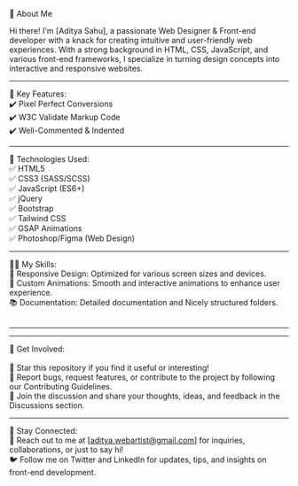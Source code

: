 👋 About Me

Hi there! I'm [Aditya Sahu], a passionate Web Designer & Front-end developer with a knack for creating intuitive and user-friendly web experiences. With a strong background in HTML, CSS, JavaScript, and various front-end frameworks, I specialize in turning design concepts into interactive and responsive websites.

____________________

🚀 Key Features: <br>
✔️ Pixel Perfect Conversions <br>
✔️ W3C Validate Markup Code <br>
✔️ Well-Commented & Indented <br>

____________________

🔧 Technologies Used: <br>
✅ HTML5 <br>
✅ CSS3 (SASS/SCSS) <br>
✅ JavaScript (ES6+) <br>
✅ jQuery <br>
✅ Bootstrap <br>
✅ Tailwind CSS <br>
✅ GSAP Animations <br>
✅ Photoshop/Figma (Web Design) <br>
____________________

👩‍💻 My Skills: <br>
🎨 Responsive Design: Optimized for various screen sizes and devices. <br>
🌈 Custom Animations: Smooth and interactive animations to enhance user experience. <br>
📚 Documentation: Detailed documentation and Nicely structured folders. <br>  <br>

____________________________________________________________________________________________________
____________________________________________________________________________________________________


📝 Get Involved: <br> <br>
🌟 Star this repository if you find it useful or interesting! <br>
🐛 Report bugs, request features, or contribute to the project by following our Contributing Guidelines. <br>
💬 Join the discussion and share your thoughts, ideas, and feedback in the Discussions section. <br>

____________________

📣 Stay Connected: <br>
📧 Reach out to me at [aditya.webartist@gmail.com] for inquiries, collaborations, or just to say hi! <br>
🐦 Follow me on Twitter and LinkedIn for updates, tips, and insights on front-end development.
